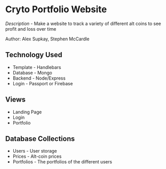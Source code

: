 # Cryto Portfolio Website
*Description* - Make a website to track a variety of different alt coins to see profit and loss over time

Author: Alex Supkay, Stephen McCardle

## Technology Used
* Template - Handlebars
* Database - Mongo
* Backend - Node/Express
* Login - Passport or Firebase

## Views

* Landing Page
* Login
* Portfolio 

## Database Collections
* Users - User storage
* Prices - Alt-coin prices
* Portfolios - The portfolios of the different users
